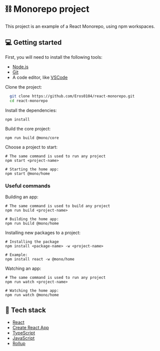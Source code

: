 # :chains: Monorepo project

This project is an example of a React Monorepo, using npm workspaces.

## :computer: Getting started

First, you will need to install the following tools:

- [Node.js](https://nodejs.org/en/)
- [Git](https://git-scm.com/)
- A code editor, like [VSCode](https://code.visualstudio.com/)

Clone the project:

```bash
  git clone https://github.com/Eros0104/react-monorepo.git
  cd react-monorepo
```

Install the dependencies:

```
npm install
```

Build the core project:

```
npm run build @mono/core
```

Choose a project to start:

```
# The same command is used to run any project
npm start <project-name>

# Starting the home app:
npm start @mono/home
```

### Useful commands

Building an app:

```
# The same command is used to build any project
npm run build <project-name>

# Building the home app:
npm run build @mono/home
```

Installing new packages to a project:

```
# Installing the package
npm install <package-name> -w <project-name>

# Example:
npm install react -w @mono/home
```

Watching an app:

```
# The same command is used to run any project
npm run watch <project-name>

# Watching the home app:
npm run watch @mono/home
```

## :test_tube: Tech stack

- [React](https://reactjs.org/)
- [Create React App](https://create-react-app.dev/)
- [TypeScript](https://www.typescriptlang.org/)
- [JavaScript](https://www.javascript.com/)
- [Rollup](https://rollupjs.org/)
